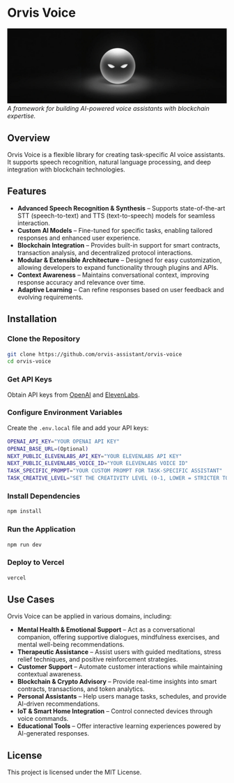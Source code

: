 # Orvis Voice

![Banner](readme/orvis_banner.jpg)  
*A framework for building AI-powered voice assistants with blockchain expertise.*

## Overview
Orvis Voice is a flexible library for creating task-specific AI voice assistants. It supports speech recognition, natural language processing, and deep integration with blockchain technologies.

## Features
- **Advanced Speech Recognition & Synthesis** – Supports state-of-the-art STT (speech-to-text) and TTS (text-to-speech) models for seamless interaction.
- **Custom AI Models** – Fine-tuned for specific tasks, enabling tailored responses and enhanced user experience.
- **Blockchain Integration** – Provides built-in support for smart contracts, transaction analysis, and decentralized protocol interactions.
- **Modular & Extensible Architecture** – Designed for easy customization, allowing developers to expand functionality through plugins and APIs.
- **Context Awareness** – Maintains conversational context, improving response accuracy and relevance over time.
- **Adaptive Learning** – Can refine responses based on user feedback and evolving requirements.

## Installation
### Clone the Repository
```sh
git clone https://github.com/orvis-assistant/orvis-voice
cd orvis-voice
```

### Get API Keys
Obtain API keys from [OpenAI](https://openai.com/) and [ElevenLabs](https://elevenlabs.com/).

### Configure Environment Variables
Create the `.env.local` file and add your API keys:
```sh
OPENAI_API_KEY="YOUR OPENAI API KEY"
OPENAI_BASE_URL=(Optional)
NEXT_PUBLIC_ELEVENLABS_API_KEY="YOUR ELEVENLABS API KEY"
NEXT_PUBLIC_ELEVENLABS_VOICE_ID="YOUR ELEVENLABS VOICE ID"
TASK_SPECIFIC_PROMPT="YOUR CUSTOM PROMPT FOR TASK-SPECIFIC ASSISTANT"
TASK_CREATIVE_LEVEL="SET THE CREATIVITY LEVEL (0-1, LOWER = STRICTER TO PROMPT)"
```

### Install Dependencies
```sh
npm install
```

### Run the Application
```sh
npm run dev
```

### Deploy to Vercel
```sh
vercel
```

## Use Cases
Orvis Voice can be applied in various domains, including:
- **Mental Health & Emotional Support** – Act as a conversational companion, offering supportive dialogues, mindfulness exercises, and mental well-being recommendations.
- **Therapeutic Assistance** – Assist users with guided meditations, stress relief techniques, and positive reinforcement strategies.
- **Customer Support** – Automate customer interactions while maintaining contextual awareness.
- **Blockchain & Crypto Advisory** – Provide real-time insights into smart contracts, transactions, and token analytics.
- **Personal Assistants** – Help users manage tasks, schedules, and provide AI-driven recommendations.
- **IoT & Smart Home Integration** – Control connected devices through voice commands.
- **Educational Tools** – Offer interactive learning experiences powered by AI-generated responses.

## License
This project is licensed under the MIT License.
